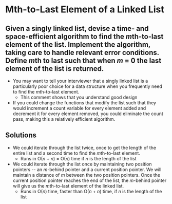 # Mth-to-Last Element of a Linked List

## Given a singly linked list, devise a time- and space-efficient algorithm to find the *m*th-to-last element of the list. Implement the algorithm, taking care to handle relevant error conditions. Define *m*th to last such that when *m* = 0 the last element of the list is returned.

* You may want to tell your interviewer that a singly linked list is a particularly poor choice for a data structure when you frequently need to find the *m*th-to-last element.
  * This comment shows that you understand good design
* If you could change the functions that modify the list such that they would increment a count variable for every element added and decrement it for every element removed, you could eliminate the count pass, making this a relatively efficient algorithm.

## Solutions

* We could iterate through the list twice, once to get the length of the entire list and a second time to find the *m*th-to-last element.
  * Runs in O(*n* + *n*) = O(*n*) time if *n* is the length of the list
* We could iterate through the list once by maintaining two position pointers -- an *m*-behind pointer and a current position pointer. We will maintain a distance of *m* between the two position pointers. Once the current position pointer reaches the end of the list, the *m*-behind pointer will give us the *m*th-to-last element of the linked list.
  * Runs in O(*n*) time, faster than O(*n* + *n*) time, if *n* is the length of the list
